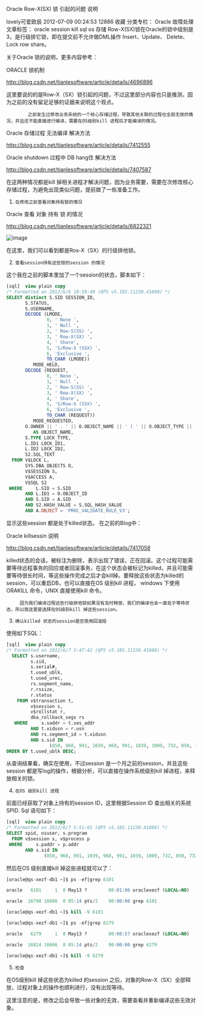 Oracle Row-X(SX) 锁 引起的问题 说明

lovely可爱欧辰 2012-07-09 00:24:53  12886  收藏
分类专栏： Oracle 故障处理 文章标签： oracle session kill sql os 存储
Row-X(SX)锁在Oracle的锁中级别是3，是行级排它锁，即在提交前不允许做DML操作 Insert、Update、 Delete、Lock row share。

 

关于Oracle 锁的说明，更多内容参考：

 

ORACLE 锁机制

http://blog.csdn.net/tianlesoftware/article/details/4696896

 

这里要说的的是Row-X（SX）锁引起的问题，不过这里部分内容也只是推测，因为之前的没有留足足够的证据来说明这个观点。

 

            之前发生过修改业务系统的一个核心存储过程，导致其他关联的过程也全部无效的情况，并且还不能直接进行编译，需要在OS级别kill 进程后才能编译的情况。

 

Oracle 存储过程 无法编译 解决方法

http://blog.csdn.net/tianlesoftware/article/details/7412555

 

Oracle shutdown 过程中 DB hang住 解决方法

http://blog.csdn.net/tianlesoftware/article/details/7407587

 

在这两种情况都是kill 掉相关进程才解决问题，因为业务需要，需要在次修改核心存储过程，为避免出现类似问题，提前做了一些准备工作。

 

1.     在修改之前查看对象持有锁的情况

Oracle 查看 对象 持有 锁 的情况

http://blog.csdn.net/tianlesoftware/article/details/6822321

![image](https://user-images.githubusercontent.com/15857347/120619241-5e371380-c48e-11eb-9e09-d3c227a9b33a.png)


 

在这里，我们可以看到都是Ros-X（SX）的行级排他锁。

 

2.     查看session持有这些锁的session 的情况

 

这个我在之前的脚本里加了一个session的状态，脚本如下：

 
```sql
[sql]  view plain copy
/* Formatted on 2012/6/6 10:59:49 (QP5 v5.185.11230.41888) */  
SELECT distinct S.SID SESSION_ID,  
       S.STATUS,  
       S.USERNAME,  
       DECODE (LMODE,  
               0, ' None ',  
               1, ' Null ',  
               2, ' Row-S(SS) ',  
               3, ' Row-X(SX) ',  
               4, ' Share',  
               5, 'S/Row-X (SSX) ',  
               6, 'Exclusive ',  
               TO_CHAR (LMODE))  
          MODE_HELD,  
       DECODE (REQUEST,  
               0, ' None ',  
               1, ' Null ',  
               2, ' Row-S(SS) ',  
               3, ' Row-X(SX) ',  
               4, ' Share',  
               5, 'S/Row-X (SSX) ',  
               6, 'Exclusive ',  
               TO_CHAR (REQUEST))  
          MODE_REQUESTED,  
       O.OWNER || ' . ' || O.OBJECT_NAME || ' ( ' || O.OBJECT_TYPE || ' ) '  
          AS OBJECT_NAME,  
       S.TYPE LOCK_TYPE,  
       L.ID1 LOCK_ID1,  
       L.ID2 LOCK_ID2,  
       S2.SQL_TEXT  
  FROM V$LOCK L,  
       SYS.DBA_OBJECTS O,  
       V$SESSION S,  
       V$ACCESS A,  
       V$SQL S2  
 WHERE     L.SID = S.SID  
       AND L.ID1 = O.OBJECT_ID  
       AND S.SID = A.SID  
       AND S2.HASH_VALUE = S.SQL_HASH_VALUE  
       AND A.OBJECT = 'PROC_VALIDATE_RULE_V3';  
```
 

显示这些session 都是处于killed状态。 在之前的Blog中：

Oracle killsessin 说明

http://blog.csdn.net/tianlesoftware/article/details/7417058

 

killed状态的会话，被标注为删除，表示出现了错误，正在回滚。这个过程可能需要等待远程事务的回应或者回滚事务，在这个状态会被标记为killed，并且可能需要等待很长时间，等这些操作完成之后才会kill掉。要释放这些状态为killed的session，可以重启DB，也可以直接在OS 级别kill 进程， windows 下使用ORAKILL 命令，UNIX 直接使用kill 命令。

 

         因为我们编译过程这些行级排他锁如果没有及时释放，我们的编译也会一直处于等待状态，所以我这里是选择在OS级别kill 掉这些session。

 

 

3.     确认killed 状态的session是否使用回滚段

 

使用如下SQL：
```sql
[sql]  view plain copy
/* Formatted on 2012/6/7 5:47:42 (QP5 v5.185.11230.41888) */  
  SELECT s.username,  
         s.sid,  
         s.serial#,  
         t.used_ublk,  
         t.used_urec,  
         rs.segment_name,  
         r.rssize,  
         r.status  
    FROM v$transaction t,  
         v$session s,  
         v$rollstat r,  
         dba_rollback_segs rs  
   WHERE     s.saddr = t.ses_addr  
         AND t.xidusn = r.usn  
         AND rs.segment_id = t.xidusn  
         AND s.sid IN  
                (850, 968, 991, 1039, 968, 991, 1039, 1009, 732, 850, 732)  
ORDER BY t.used_ublk DESC;  
```
从查询结果看，确实在使用，不过session 是一个月之前的session，并且这些session 都是写log的操作，根据分析，可以直接在操作系统级别kill 掉进程，来释放相关的锁。

 

4.     在OS 级别kill 进程

前面已经获取了对象上持有的session ID，这里根据Session ID 查出相关的系统SPID. Sql 语句如下：
```sql
[sql]  view plain copy
/* Formatted on 2012/6/7 5:51:01 (QP5 v5.185.11230.41888) */  
SELECT spid, osuser, s.program  
  FROM v$session s, v$process p  
 WHERE     s.paddr = p.addr  
       AND s.sid IN  
              (850, 968, 991, 1039, 968, 991, 1039, 1009, 732, 850, 732);  
```

 

然后在OS 级别直接kill 掉这些进程就可以了：

 
```sql
[oracle@qs-xezf-db1 ~]$ ps -ef|grep 6101

oracle   6101     1  0 May13 ?        00:01:06 oraclexezf (LOCAL=NO)

oracle  16790 16606  0 05:14 pts/2    00:00:00 grep 6101

[oracle@qs-xezf-db1 ~]$ kill -9 6101   

[oracle@qs-xezf-db1 ~]$ ps -ef|grep 6279

oracle   6279     1  0 May13 ?        00:00:57 oraclexezf (LOCAL=NO)

oracle  16824 16606  0 05:14 pts/2    00:00:00 grep 6279

[oracle@qs-xezf-db1 ~]$ kill -9 6279
```
 

 

5.     检查

在OS级别kill 掉这些状态为killed 的session 之后，对象的Row-X（SX）全部释放，过程对象上的操作也顺利进行，没有出现等待。

这里注意的是，修改之后会导致一些对象的无效，需要查看并重新编译这些无效对象。

 

 
